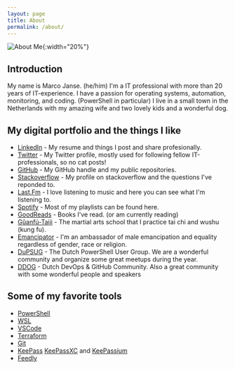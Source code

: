 ```yaml
---
layout: page
title: About
permalink: /about/
---
```


![About Me](/assets/images/marco-simpsonized.png){:width="20%"}

## Introduction

My name is Marco Janse. (he/him)
I'm a IT professional with more than 20 years of IT-experience. I have a passion for operating systems, automation, monitoring, and coding. (PowerShell in particular)
I live in a small town in the Netherlands with my amazing wife and two lovely kids and a wonderful dog.

## My digital portfolio and the things I like

- [LinkedIn](https://linkedin.com/in/marco-janse-publicprofile) - My resume and things I post and share profesionally.
- [Twitter](https://twitter.com/MarcoJanse) - My Twitter profile, mostly used for following fellow IT-professionals, so no cat posts!
- [GitHub](https://github.com/MarcoJanse) - My GitHub handle and my public repositories.
- [Stackoverflow](https://stackoverflow.com/users/19788560/marcoj) - My profile on stackoverflow and the questions I've reponded to.
- [Last.Fm](https://www.last.fm/user/arcom) - I love listening to music and here you can see what I'm listening to.
- [Spotify](https://open.spotify.com/user/arcom76) - Most of my playlists can be found here.
- [GoodReads](https://www.goodreads.com/user/show/46536999-marco-janse) - Books I've read. (or am currently reading)
- [Gûanfú-Taiji](https://guanfu-taiji.nl/) - The martial arts school that I practice tai chi and wushu (kung fu).
- [Emancipator](https://www.emancipator.nl/) - I'm an ambassador of male emancipation and equality regardless of gender, race or religion.
- [DuPSUG](http://dupsug.com/) - The Dutch PowerShell User Group. We are a wonderful community and organize some great meetups during the year.
- [DDOG](https://ddog.nl/) - Dutch DevOps & GitHub Community. Also a great community with some wonderful people and speakers


## Some of my favorite tools

- [PowerShell](https://docs.microsoft.com/en-us/powershell/)
- [WSL](https://docs.microsoft.com/en-us/windows/wsl/about)
- [VSCode](https://code.visualstudio.com/)
- [Terraform](https://www.terraform.io/)
- [Git](https://git-scm.com/)
- [KeePass](https://keepass.info/) [KeePassXC](https://keepassxc.org/) and [KeePassium](https://keepassium.com/)
- [Feedly](https://feedly.com/)